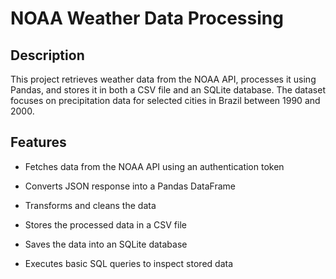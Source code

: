 # NOAA Weather Data Processing

## Description

This project retrieves weather data from the NOAA API, processes it using Pandas, and stores it in both a CSV file and an SQLite database. The dataset focuses on precipitation data for selected cities in Brazil between 1990 and 2000.

## Features

- Fetches data from the NOAA API using an authentication token

- Converts JSON response into a Pandas DataFrame

- Transforms and cleans the data

- Stores the processed data in a CSV file

- Saves the data into an SQLite database

- Executes basic SQL queries to inspect stored data


